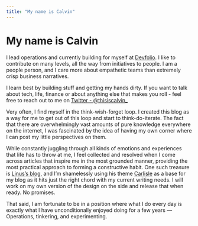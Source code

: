 ```yaml
---
title: "My name is Calvin"
---
```


# My name is Calvin
 

I lead operations and currently building for myself at [Devfolio](https://devfolio.co). I like to contribute on many levels, all the way from initiatives to people. I am a people person, and I care more about empathetic teams than extremely crisp business narratives.

I learn best by building stuff and getting my hands dirty. If you want to talk about tech, life, finance or about anything else that makes you roll - feel free to reach out to me on [Twitter - @thisiscalvin_](https://mobile.twitter.com/thisiscalvin_)

Very often, I find myself in the think-wish-forget loop. I created this blog as a way for me to get out of this loop and start to think-do-iterate. The fact that there are overwhelmingly vast amounts of pure knowledge everywhere on the internet, I was fascinated by the idea of having my own corner where I can post my little perspectives on them.

While constantly juggling through all kinds of emotions and experiences that life has to throw at me, I feel collected and resolved when I come across articles that inspire me in the most grounded manner, providing the most practical approach to forming a constructive habit. One such treasure is [Linus’s blog](https://thesephist.com/), and I’m shamelessly using his theme [Carlisle](https://carlisle-thesephist.vercel.app/) as a base for my blog as it hits just the right chord with my current writing needs. I will work on my own version of the design on the side and release that when ready. No promises.

That said, I am fortunate to be in a position where what I do every day is exactly what I have unconditionally enjoyed doing for a few years — Operations, tinkering, and experimenting.